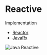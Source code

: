 # Reactive
Implementation 
- [Reactor](https://projectreactor.io/)
- [JavaRx](https://github.com/ReactiveX/RxJava)

![Java Reactive](https://miro.medium.com/v2/resize:fit:640/format:webp/0*Boh8h9YJ79LdXOl5.jpeg)

